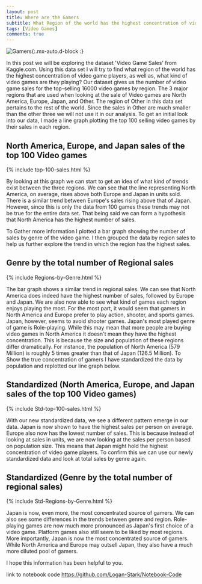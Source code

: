 ```yaml
---
layout: post
title: Where are the Gamers
subtitle: What Region of the world has the highest concentration of video game players and what are they playing?
tags: [Video Games]
comments: true
---
```


![Gamers](https://images.unsplash.com/photo-1542751371-adc38448a05e?ixlib=rb-1.2.1&ixid=eyJhcHBfaWQiOjEyMDd9&auto=format&fit=crop&w=500&q=60){:.mx-auto.d-block :}

  In this post we will be exploring the dataset 'Video Game Sales' from Kaggle.com. Using this data set I will try to find what region of the world has the highest concentration of video game players, as well as, what kind of video games are they playing? Our dataset gives us the number of video game sales for the top-selling 16000 video games by region. The 3 major regions that are used when looking at the sale of Video games are North America, Europe, Japan, and Other. The region of Other in this data set pertains to the rest of the world. Since the sales in Other are much smaller than the other three we will not use it in our analysis. To get an initial look into our data, I made a line graph plotting the top 100 selling video games by their sales in each region.

## North America, Europe, and Japan sales of the top 100 Video games

{% include top-100-sales.html %}

By looking at this graph we can start to get an idea of what kind of trends exist between the three regions. We can see that the line representing North America, on average, rises above both Europe and Japan in units sold. There is a similar trend between Europe's sales rising above that of Japan. However, since this is only the data from 100 games these trends may not be true for the entire data set. That being said we can form a hypothesis that North America has the highest number of sales.

To Gather more information I plotted a bar graph showing the number of sales by genre of the video game. I then grouped the data by region sales to help us further explore the trend in which the region has the highest sales.

## Genre by the total number of Regional sales

{% include Regions-by-Genre.html %}

The bar graph shows a similar trend in regional sales. We can see that North America does indeed have the highest number of sales, followed by Europe and Japan. We are also now able to see what kind of games each region enjoys playing the most. For the most part, it would seem that gamers in North America and Europe prefer to play action, shooter, and sports games. Japan, however, seems to avoid shooter games. Japan's most played genre of game is Role-playing.  While this may mean that more people are buying video games in North America it doesn't mean they have the highest concentration. This is because the size and population of these regions differ dramatically. For instance, the population of North America (579 Million) is roughly 5 times greater than that of Japan (126.5 Million). To Show the true concentration of gamers I have standardized the data by population and replotted our line graph below.


## Standardized (North America, Europe, and Japan sales of the top 100 Video games)

{% include Std-top-100-sales.html %}

With our new standardized data, we see a different pattern emerge in our data. Japan is now shown to have the highest sales per person on average. Europe also now has the lowest number of sales. This is because instead of looking at sales in units, we are now looking at the sales per person based on population size. This means that Japan might hold the highest concentration of video game players. To confirm this we can use our newly standardized data and look at total sales by genre again. 

## Standardized (Genre by the total number of regional sales)

{% include Std-Regions-by-Genre.html %}

Japan is now, even more, the most concentrated source of gamers. We can also see some differences in the trends between genre and region. Role-playing games are now much more pronounced as Japan's first choice of a video game. Platform games also still seem to be liked by most regions. More importantly, Japan is now the most concentrated source of gamers. While North America and Europe may outsell Japan, they also have a much more diluted pool of gamers. 

I hope this information has been helpful to you. 

link to notebook code https://github.com/Logan-Stark/Notebook-Code

